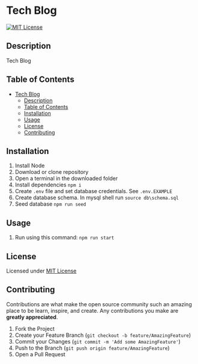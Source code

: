 # Tech Blog

[![MIT License](https://img.shields.io/badge/License-MIT-yellow.svg)](https://opensource.org/licenses/MIT)

## Description

Tech Blog

## Table of Contents

- [Tech Blog](#tech-blog)
  - [Description](#description)
  - [Table of Contents](#table-of-contents)
  - [Installation](#installation)
  - [Usage](#usage)
  - [License](#license)
  - [Contributing](#contributing)

## Installation

1. Install Node
1. Download or clone repository
1. Open a terminal in the downloaded folder
1. Install dependencies `npm i`
1. Create `.env` file and set database credentials. See `.env.EXAMPLE`
1. Create database schema. In mysql shell run `source db\schema.sql`
1. Seed database `npm run seed`

## Usage

1. Run using this command: `npm run start`


## License

Licensed under [MIT License](https://opensource.org/licenses/MIT)

## Contributing

Contributions are what make the open source community such an amazing place to be learn, inspire, and create. Any contributions you make are **greatly appreciated**.

1. Fork the Project
2. Create your Feature Branch (`git checkout -b feature/AmazingFeature`)
3. Commit your Changes (`git commit -m 'Add some AmazingFeature'`)
4. Push to the Branch (`git push origin feature/AmazingFeature`)
5. Open a Pull Request